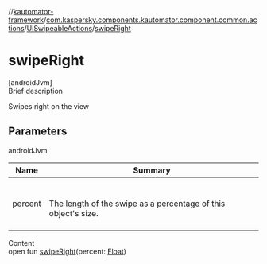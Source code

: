 //[kautomator-framework](../../index.md)/[com.kaspersky.components.kautomator.component.common.actions](../index.md)/[UiSwipeableActions](index.md)/[swipeRight](swipe-right.md)



# swipeRight  
[androidJvm]  
Brief description  


Swipes right on the view



## Parameters  
  
androidJvm  
  
|  Name|  Summary| 
|---|---|
| percent| <br><br>The length of the swipe as a percentage of this object's size.<br><br>
  
  
Content  
open fun [swipeRight](swipe-right.md)(percent: [Float](https://kotlinlang.org/api/latest/jvm/stdlib/kotlin/-float/index.html))  



